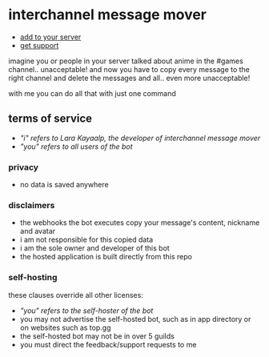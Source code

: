 # interchannel message mover

- [add to your server](https://discord.com/api/oauth2/authorize?client_id=925836652558057552&permissions=536882176&scope=bot%20applications.commands)
- [get support](https://discord.gg/6vAzfFj8xG)

imagine you or people in your server talked about anime in the #games channel.. unacceptable! and now you have to copy
every message to the right channel and delete the messages and all.. even more unacceptable!

with me you can do all that with just one command

## terms of service

- *"i" refers to Lara Kayaalp, the developer of interchannel message mover*
- *"you" refers to all users of the bot*

### privacy

- no data is saved anywhere

### disclaimers

- the webhooks the bot executes copy your message's content, nickname and avatar
- i am not responsible for this copied data
- i am the sole owner and developer of this bot
- the hosted application is built directly from this repo

### self-hosting

these clauses override all other licenses:

- *"you" refers to the self-hoster of the bot*
- you may not advertise the self-hosted bot, such as in app directory or on websites such as top.gg
- the self-hosted bot may not be in over 5 guilds
- you must direct the feedback/support requests to me
